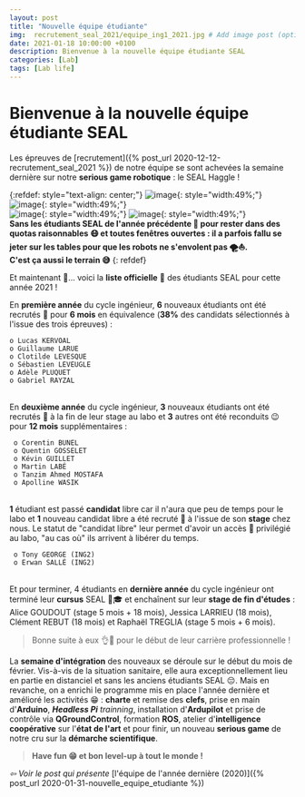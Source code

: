 ```yaml
---
layout: post
title: "Nouvelle équipe étudiante"
img:  recrutement_seal_2021/equipe_ing1_2021.jpg # Add image post (optional)
date: 2021-01-18 10:00:00 +0100
description: Bienvenue à la nouvelle équipe étudiante SEAL
categories: [Lab]
tags: [Lab life]
--- 
```



# Bienvenue à la nouvelle équipe étudiante SEAL


Les épreuves de [recrutement]({% post_url 2020-12-12-recrutement_seal_2021 %}) de notre équipe se sont achevées la semaine dernière sur notre **serious game robotique** : le SEAL Haggle ! 

{:refdef: style="text-align: center;"}
![image]({{site.baseurl}}/assets/img/recrutement_seal_2021/serious_game_01.jpg){: style="width:49%;"}
![image]({{site.baseurl}}/assets/img/recrutement_seal_2021/serious_game_02.jpg){: style="width:49%;"}<br/>
![image]({{site.baseurl}}/assets/img/recrutement_seal_2021/serious_game_03.jpg){: style="width:49%;"}
![image]({{site.baseurl}}/assets/img/recrutement_seal_2021/serious_game_04.jpg){: style="width:49%;"}<br/>
**Sans les étudiants SEAL de l'année précédente 🥺 pour rester dans des quotas raisonnables 😷 et toutes fenêtres ouvertes : il a parfois fallu se jeter sur les tables pour que les robots ne s'envolent pas 🌪⛵️.<br/>C'est ça aussi le terrain 😅**
{: refdef}



Et maintenant 🥁... voici la **liste officielle** 📜 des étudiants SEAL pour cette année 2021 !

En **première année** du cycle ingénieur, **6** nouveaux étudiants ont été recrutés 👏 pour **6 mois** en équivalence (**38%** des candidats sélectionnés à l'issue des trois épreuves) :

	o Lucas KERVOAL
	o Guillaume LARUE
	o Clotilde LEVESQUE 
	o Sébastien LEVEUGLE
	o Adèle PLUQUET 
	o Gabriel RAYZAL

<br/>En **deuxième année** du cycle ingénieur, **3** nouveaux étudiants ont été recrutés 👏 à la fin de leur stage au labo et **3** autres ont été reconduits 😉 pour **12 mois** supplémentaires : 

     o Corentin BUNEL 
	 o Quentin GOSSELET 
	 o Kévin GUILLET 
     o Martin LABÉ 
     o Tanzim Ahmed MOSTAFA 
     o Apolline WASIK	 

<br/>**1** étudiant est passé **candidat** libre car il n'aura que peu de temps pour le labo et **1** nouveau candidat libre a été recruté 🙂 à l'issue de son **stage** chez nous. Le statut de "candidat libre" leur permet d'avoir un accès 🔑 privilégié au labo, "au cas où" ils arrivent à libérer du temps. 

     o Tony GEORGE (ING2)
     o Erwan SALLÉ (ING2)

<br/>Et pour terminer, 4 étudiants en **dernière année** du cycle ingénieur ont terminé leur **cursus** SEAL 👏🎓 et enchaînent sur leur **stage de fin d'études** : Alice GOUDOUT (stage 5 mois + 18 mois), Jessica LARRIEU (18 mois), Clément REBUT (18 mois) et Raphaël TREGLIA (stage 5 mois + 6 mois). 

> Bonne suite à eux 👌👋 pour le début de leur carrière professionnelle !  

La **semaine d'intégration** des nouveaux se déroule sur le début du mois de février. Vis-à-vis de la situation sanitaire, elle aura exceptionnellement lieu en partie en distanciel et sans les anciens étudiants SEAL 😔. Mais en revanche, on a enrichi le programme mis en place l'année dernière et amélioré les activités 😁 : **charte** et remise des **clefs**, prise en main d'**Arduino**, ***Headless Pi*** *trainning*, installation d'**Ardupilot** et prise de contrôle via **QGroundControl**, formation **ROS**, atelier d'**intelligence coopérative** sur l'**état de l'art** et pour finir, un nouveau **serious game** de notre cru sur la **démarche scientifique**. 

> **Have fun 😁 et bon level-up à tout le monde !**


*&#x21E6; Voir le post qui présente* [l'équipe de l'année dernière (2020)]({% post_url 2020-01-31-nouvelle_equipe_etudiante %})






